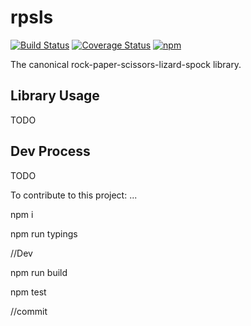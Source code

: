 # rpsls

[![Build Status][travis-image]][travis-url]
[![Coverage Status][coveralls-image]][coveralls-url]
[![npm][npm-image]][npm-url]

The canonical rock-paper-scissors-lizard-spock library.

## Library Usage

TODO

## Dev Process

TODO

To contribute to this project: ...

npm i

npm run typings

//Dev

npm run build

npm test

//commit


[travis-image]: https://travis-ci.org/tdillon/rpsls.svg?branch=master
[travis-url]: https://travis-ci.org/tdillon/rpsls

[coveralls-image]: https://coveralls.io/repos/tdillon/rpsls/badge.svg?branch=master&service=github
[coveralls-url]: https://coveralls.io/github/tdillon/rpsls?branch=master

[npm-image]: https://img.shields.io/npm/v/rpsls.svg
[npm-url]: https://www.npmjs.com/package/rpsls

